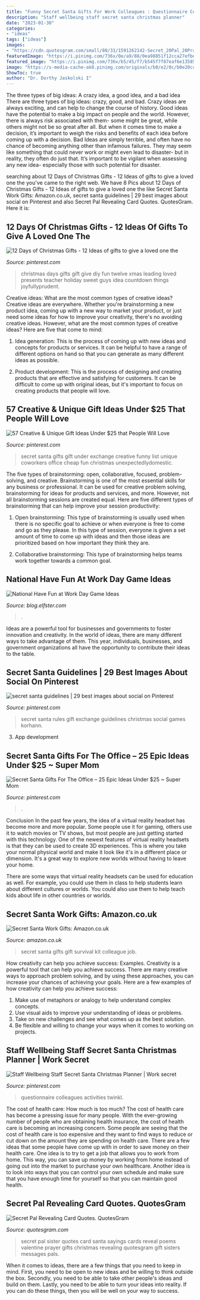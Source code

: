 ```yaml
---
title: "Funny Secret Santa Gifts For Work Colleagues : Questionnaire Colleagues Activities Twinkl"
description: "Staff wellbeing staff secret santa christmas planner"
date: "2023-01-30"
categories:
- "ideas"
tags: ["ideas"]
images:
- "https://cdn.quotesgram.com/small/80/31/1591262142-Secret_20Pal_20Prayer.jpg"
featuredImage: "https://i.pinimg.com/736x/0e/a9/88/0ea98851f12cca27efbe10671d708e9f.jpg"
featured_image: "https://i.pinimg.com/736x/b5/45/f7/b545f7f87eaf6e135858544492ae4d54.jpg"
image: "https://s-media-cache-ak0.pinimg.com/originals/b0/e2/0c/b0e20ccceebb67863ec93afabf7aa77a.jpg"
ShowToc: true
author: "Dr. Dorthy Jaskolski I"
---
```



The three types of big ideas: A crazy idea, a good idea, and a bad idea
There are three types of big ideas: crazy, good, and bad. Crazy ideas are always exciting, and can help to change the course of history. Good ideas have the potential to make a big impact on people and the world. However, there is always risk associated with them- some might be great, while others might not be so great after all. But when it comes time to make a decision, it’s important to weigh the risks and benefits of each idea before coming up with a decision.
Bad Ideas are simply terrible, and often have no chance of becoming anything other than infamous failures. They may seem like something that could never work or might even lead to disaster- but in reality, they often do just that. It’s important to be vigilant when assessing any new idea- especially those with such potential for disaster.

	

		
searching about 12 Days of Christmas Gifts - 12 Ideas of gifts to give a loved one the you've came to the right web. We have 8 Pics about 12 Days of Christmas Gifts - 12 Ideas of gifts to give a loved one the like Secret Santa Work Gifts: Amazon.co.uk, secret santa guidelines | 29 best images about social on Pinterest and also Secret Pal Revealing Card Quotes. QuotesGram. Here it is:
		
    
## 12 Days Of Christmas Gifts - 12 Ideas Of Gifts To Give A Loved One The

<img loading=lazy src="https://s-media-cache-ak0.pinimg.com/originals/b0/e2/0c/b0e20ccceebb67863ec93afabf7aa77a.jpg" onerror="this.onerror=null;this.src='https://tse3.mm.bing.net/th?id=OIP.801K560j-hfgkLRvckd-PQHaF4&amp;pid=15.1';" alt="12 Days of Christmas Gifts - 12 Ideas of gifts to give a loved one the">

_Source: pinterest.com_

>christmas days gifts gift give diy fun twelve xmas leading loved presents teacher holiday sweet guys idea countdown things joyfullyprudent. 

	

Creative ideas: What are the most common types of creative ideas?
Creative ideas are everywhere. Whether you're brainstorming a new product idea, coming up with a new way to market your product, or just need some ideas for how to improve your creativity, there's no avoiding creative ideas. However, what are the most common types of creative ideas? Here are five that come to mind: 
1. Idea generation: This is the process of coming up with new ideas and concepts for products or services. It can be helpful to have a range of different options on hand so that you can generate as many different ideas as possible.

2. Product development: This is the process of designing and creating products that are effective and satisfying for customers. It can be difficult to come up with original ideas, but it's important to focus on creating products that people will love.


    
## 57 Creative &amp; Unique Gift Ideas Under $25 That People Will Love

<img loading=lazy src="https://i.pinimg.com/originals/d1/2e/67/d12e6722f734aca52687817aa5cf1961.jpg" onerror="this.onerror=null;this.src='https://tse4.mm.bing.net/th?id=OIP.yVTMV1islCK4wmhLuiowjAHaLG&amp;pid=15.1';" alt="57 Creative &amp; Unique Gift Ideas Under $25 that People Will Love">

_Source: pinterest.com_

>secret santa gifts gift under exchange creative funny list unique coworkers office cheap fun christmas unexpectedlydomestic. 

	

The five types of brainstorming: open, collaborative, focused, problem-solving, and creative.
Brainstorming is one of the most essential skills for any business or professional. It can be used for creative problem solving, brainstorming for ideas for products and services, and more. However, not all brainstorming sessions are created equal. Here are five different types of brainstorming that can help improve your session productivity: 
1. Open brainstorming: This type of brainstorming is usually used when there is no specific goal to achieve or when everyone is free to come and go as they please. In this type of session, everyone is given a set amount of time to come up with ideas and then those ideas are prioritized based on how important they think they are.

2. Collaborative brainstorming: This type of brainstorming helps teams work together towards a common goal.

    
## National Have Fun At Work Day Game Ideas

<img loading=lazy src="http://blog.elfster.com/wp-content/uploads/2018/01/pexels-photo-296878-1-1024x733.jpeg" onerror="this.onerror=null;this.src='https://tse1.mm.bing.net/th?id=OIP.tCYSv8Ffbn0m-__7MwveaAHaFT&amp;pid=15.1';" alt="National Have Fun at Work Day Game Ideas">

_Source: blog.elfster.com_

>. 

	

Ideas are a powerful tool for businesses and governments to foster innovation and creativity. In the world of ideas, there are many different ways to take advantage of them. This year, individuals, businesses, and government organizations all have the opportunity to contribute their ideas to the table.

    
## Secret Santa Guidelines | 29 Best Images About Social On Pinterest

<img loading=lazy src="https://i.pinimg.com/736x/b5/45/f7/b545f7f87eaf6e135858544492ae4d54.jpg" onerror="this.onerror=null;this.src='https://tse3.mm.bing.net/th?id=OIP.g2FLGiN-0EaCNaPokNnASgHaId&amp;pid=15.1';" alt="secret santa guidelines | 29 best images about social on Pinterest">

_Source: pinterest.com_

>secret santa rules gift exchange guidelines christmas social games korhann. 

	

3. App development 

    
## Secret Santa Gifts For The Office – 25 Epic Ideas Under $25 ~ Super Mom

<img loading=lazy src="https://i.pinimg.com/originals/9b/fd/c1/9bfdc17f080788b46d026efbbd51d059.jpg" onerror="this.onerror=null;this.src='https://tse4.mm.bing.net/th?id=OIP.u7TOCjUei_Bc-eq27G5ymQHaPH&amp;pid=15.1';" alt="Secret Santa Gifts For The Office – 25 Epic Ideas Under $25 ~ Super Mom">

_Source: pinterest.com_

>. 

	

Conclusion
In the past few years, the idea of a virtual reality headset has become more and more popular. Some people use it for gaming, others use it to watch movies or TV shows, but most people are just getting started with this technology. 
One of the newest features of virtual reality headsets is that they can be used to create 3D experiences. This is where you take your normal physical world and make it look like it's in a different place or dimension. It's a great way to explore new worlds without having to leave your home. 

There are some ways that virtual reality headsets can be used for education as well. For example, you could use them in class to help students learn about different cultures or worlds. You could also use them to help teach kids about life in other countries or worlds.

    
## Secret Santa Work Gifts: Amazon.co.uk

<img loading=lazy src="https://images-na.ssl-images-amazon.com/images/I/91GquxMIKOL.jpg" onerror="this.onerror=null;this.src='https://tse3.mm.bing.net/th?id=OIP.85hIlh49g6ECrBhD7ccNOwHaHd&amp;pid=15.1';" alt="Secret Santa Work Gifts: Amazon.co.uk">

_Source: amazon.co.uk_

>secret santa gifts gift survival kit colleague job. 

	

How creativity can help you achieve success: Examples.
Creativity is a powerful tool that can help you achieve success. There are many creative ways to approach problem solving, and by using these approaches, you can increase your chances of achieving your goals. Here are a few examples of how creativity can help you achieve success: 
1. Make use of metaphors or analogy to help understand complex concepts.
2. Use visual aids to improve your understanding of ideas or problems.
3. Take on new challenges and see what comes up as the best solution.
4. Be flexible and willing to change your ways when it comes to working on projects.

    
## Staff Wellbeing Staff Secret Santa Christmas Planner | Work Secret

<img loading=lazy src="https://i.pinimg.com/736x/0e/a9/88/0ea98851f12cca27efbe10671d708e9f.jpg" onerror="this.onerror=null;this.src='https://tse1.mm.bing.net/th?id=OIP.k9qx-KCYDz1JA6V9lQ-SpgHaKl&amp;pid=15.1';" alt="Staff Wellbeing Staff Secret Santa Christmas Planner | Work secret">

_Source: pinterest.com_

>questionnaire colleagues activities twinkl. 

	

The cost of health care: How much is too much?
The cost of health care has become a pressing issue for many people. With the ever-growing number of people who are obtaining health insurance, the cost of health care is becoming an increasing concern. Some people are seeing that the cost of health care is too expensive and they want to find ways to reduce or cut down on the amount they are spending on health care. There are a few ideas that some people have come up with in order to save money on their health care. One idea is to try to get a job that allows you to work from home. This way, you can save up money by working from home instead of going out into the market to purchase your own healthcare. Another idea is to look into ways that you can control your own schedule and make sure that you have enough time for yourself so that you can maintain good health.

    
## Secret Pal Revealing Card Quotes. QuotesGram

<img loading=lazy src="https://cdn.quotesgram.com/small/80/31/1591262142-Secret_20Pal_20Prayer.jpg" onerror="this.onerror=null;this.src='https://tse1.mm.bing.net/th?id=OIP.RXE_ASlAna-wTYYEfmgn4QAAAA&amp;pid=15.1';" alt="Secret Pal Revealing Card Quotes. QuotesGram">

_Source: quotesgram.com_

>secret pal sister quotes card santa sayings cards reveal poems valentine prayer gifts christmas revealing quotesgram gift sisters messages pals. 

	

When it comes to ideas, there are a few things that you need to keep in mind. First, you need to be open to new ideas and be willing to think outside the box. Secondly, you need to be able to take other people's ideas and build on them. Lastly, you need to be able to turn your ideas into reality. If you can do these things, then you will be well on your way to success.

